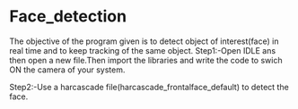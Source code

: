 # Face_detection

The objective of the program given is to
detect object of interest(face) in real time and to keep tracking
of the same object.
Step1:-Open IDLE ans then open a new file.Then import the libraries
and write the code to swich ON the camera of your system.

Step2:-Use a harcascade file(harcascade_frontalface_default) to detect
the face.
